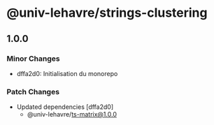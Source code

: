 # @univ-lehavre/strings-clustering

## 1.0.0

### Minor Changes

- dffa2d0: Initialisation du monorepo

### Patch Changes

- Updated dependencies [dffa2d0]
  - @univ-lehavre/ts-matrix@1.0.0
